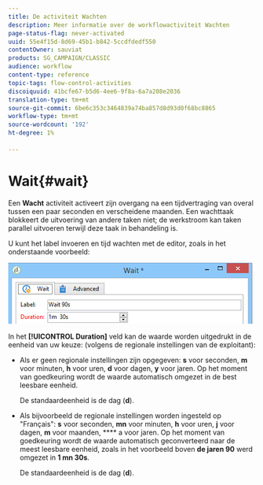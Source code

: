 ```yaml
---
title: De activiteit Wachten
description: Meer informatie over de workflowactiviteit Wachten
page-status-flag: never-activated
uuid: 55e4f15d-8d69-45b1-b842-5ccdfdedf550
contentOwner: sauviat
products: SG_CAMPAIGN/CLASSIC
audience: workflow
content-type: reference
topic-tags: flow-control-activities
discoiquuid: 41bcfe67-b5d6-4ee6-9f8a-6a7a208e2036
translation-type: tm+mt
source-git-commit: 6be6c353c3464839a74ba857d8d93d0f68bc8865
workflow-type: tm+mt
source-wordcount: '192'
ht-degree: 1%

---
```



# Wait{#wait}

Een **Wacht** activiteit activeert zijn overgang na een tijdvertraging van overal tussen een paar seconden en verscheidene maanden. Een wachttaak blokkeert de uitvoering van andere taken niet; de werkstroom kan taken parallel uitvoeren terwijl deze taak in behandeling is.

U kunt het label invoeren en tijd wachten met de editor, zoals in het onderstaande voorbeeld:

![](assets/edit_wait.png)

In het **[!UICONTROL Duration]** veld kan de waarde worden uitgedrukt in de eenheid van uw keuze: (volgens de regionale instellingen van de exploitant):

* Als er geen regionale instellingen zijn opgegeven: **s** voor seconden, **m** voor minuten, **h** voor uren, **d** voor dagen, **y** voor jaren. Op het moment van goedkeuring wordt de waarde automatisch omgezet in de best leesbare eenheid.

   De standaardeenheid is de dag (**d**).

* Als bijvoorbeeld de regionale instellingen worden ingesteld op &quot;Français&quot;: **s** voor seconden, **mn** voor minuten, **h** voor uren, **j** voor dagen, **m** voor maanden, **** a voor jaren. Op het moment van goedkeuring wordt de waarde automatisch geconverteerd naar de meest leesbare eenheid, zoals in het voorbeeld boven **de jaren 90** werd omgezet in **1 mn 30s**.

   De standaardeenheid is de dag (**d**).

